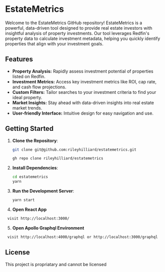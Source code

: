 # EstateMetrics

Welcome to the EstateMetrics GitHub repository! EstateMetrics is a powerful, data-driven tool designed to provide real estate investors with insightful analysis of property investments. Our tool leverages Redfin's property data to calculate investment metadata, helping you quickly identify properties that align with your investment goals.

## Features

- **Property Analysis:** Rapidly assess investment potential of properties listed on Redfin.
- **Investment Metrics:** Access key investment metrics like ROI, cap rate, and cash flow projections.
- **Custom Filters:** Tailor searches to your investment criteria to find your ideal property.
- **Market Insights:** Stay ahead with data-driven insights into real estate market trends.
- **User-friendly Interface:** Intuitive design for easy navigation and use.

## Getting Started

1. **Clone the Repository**:

   ```bash
   git clone git@github.com:rileyhilliard/estatemetrics.git
   ```

   ```bash
   gh repo clone rileyhilliard/estatemetrics
   ```

2. **Install Dependencies**:

   ```bash
   cd estatemetrics
   yarn
   ```

3. **Run the Development Server**:

   ```bash
   yarn start
   ```

4. **Open React App**

```bash
 visit http://localhost:3000/
```

5. **Open Apollo Graphql Environment**

```bash
 visit http://localhost:4000/graphql or http://localhost:3000/graphql
```

## License

This project is propriatary and cannot be licensed
